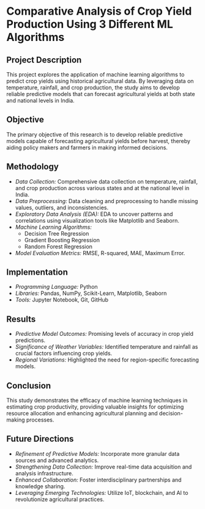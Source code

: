 # Comparative Analysis of Crop Yield Production Using 3 Different ML Algorithms

## Project Description
This project explores the application of machine learning algorithms to predict crop yields using historical agricultural data. By leveraging data on temperature, rainfall, and crop production, the study aims to develop reliable predictive models that can forecast agricultural yields at both state and national levels in India.

## Objective
The primary objective of this research is to develop reliable predictive models capable of forecasting agricultural yields before harvest, thereby aiding policy makers and farmers in making informed decisions.

## Methodology
- *Data Collection:* Comprehensive data collection on temperature, rainfall, and crop production across various states and at the national level in India.
- *Data Preprocessing:* Data cleaning and preprocessing to handle missing values, outliers, and inconsistencies.
- *Exploratory Data Analysis (EDA):* EDA to uncover patterns and correlations using visualization tools like Matplotlib and Seaborn.
- *Machine Learning Algorithms:* 
  - Decision Tree Regression
  - Gradient Boosting Regression
  - Random Forest Regression
- *Model Evaluation Metrics:* RMSE, R-squared, MAE, Maximum Error.

## Implementation
- *Programming Language:* Python
- *Libraries:* Pandas, NumPy, Scikit-Learn, Matplotlib, Seaborn
- *Tools:* Jupyter Notebook, Git, GitHub

## Results
- *Predictive Model Outcomes:* Promising levels of accuracy in crop yield predictions.
- *Significance of Weather Variables:* Identified temperature and rainfall as crucial factors influencing crop yields.
- *Regional Variations:* Highlighted the need for region-specific forecasting models.

## Conclusion
This study demonstrates the efficacy of machine learning techniques in estimating crop productivity, providing valuable insights for optimizing resource allocation and enhancing agricultural planning and decision-making processes.

## Future Directions
- *Refinement of Predictive Models:* Incorporate more granular data sources and advanced analytics.
- *Strengthening Data Collection:* Improve real-time data acquisition and analysis infrastructure.
- *Enhanced Collaboration:* Foster interdisciplinary partnerships and knowledge sharing.
- *Leveraging Emerging Technologies:* Utilize IoT, blockchain, and AI to revolutionize agricultural practices.
